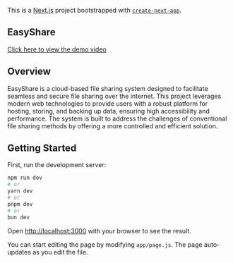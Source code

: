 This is a [Next.js](https://nextjs.org) project bootstrapped with [`create-next-app`](https://github.com/vercel/next.js/tree/canary/packages/create-next-app).

## EasyShare
[Click here to view the demo video](https://github.com/shivangjain03/easyshare/raw/main/EasyShare_Demo.mp4)



## Overview
EasyShare is a cloud-based file sharing system designed to facilitate seamless and secure file sharing over the internet. This project leverages modern web technologies to provide users with a robust platform for hosting, storing, and backing up data, ensuring high accessibility and performance. The system is built to address the challenges of conventional file sharing methods by offering a more controlled and efficient solution.

## Getting Started

First, run the development server:

```bash
npm run dev
# or
yarn dev
# or
pnpm dev
# or
bun dev
```

Open [http://localhost:3000](http://localhost:3000) with your browser to see the result.

You can start editing the page by modifying `app/page.js`. The page auto-updates as you edit the file.



